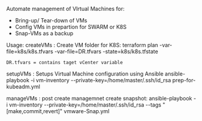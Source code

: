 Automate management of VIrtual Machines for:
- Bring-up/ Tear-down of VMs
- Config VMs in prepartion for SWARM or K8S
- Snap-VMs as a backup


Usage:
createVMs : Create VM folder
	for K8S:
	terraform plan -var-file=k8s/k8s.tfvars -var-file=DR.tfvars -state=k8s/k8s.tfstate


	DR.tfvars = contains taget vCenter variable

setupVMs :  Setups Virtual Machine configuration using Ansible
	ansible-playbook -i vm-inventory --private-key=/home/master/.ssh/id_rsa prep-for-kubeadm.yml


manageVMs : post create managemnet
	create snapshot:
	ansible-playbook -i vm-inventory --private-key=/home/master/.ssh/id_rsa --tags "[make,commit,revert]" vmware-Snap.yml



